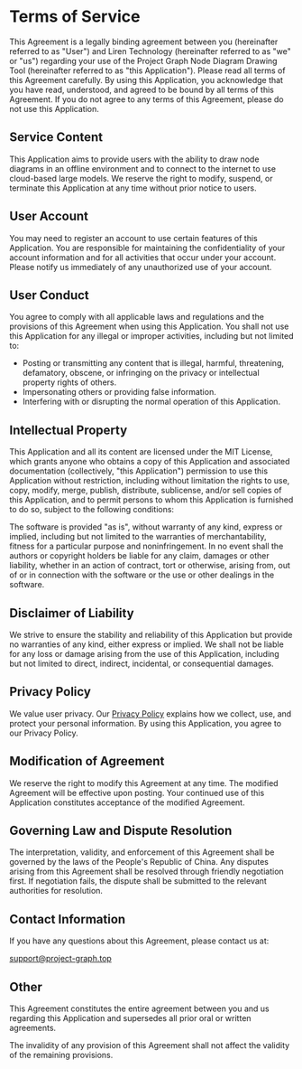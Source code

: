 # Terms of Service

This Agreement is a legally binding agreement between you (hereinafter referred to as "User") and Liren Technology (hereinafter referred to as "we" or "us") regarding your use of the Project Graph Node Diagram Drawing Tool (hereinafter referred to as "this Application"). Please read all terms of this Agreement carefully. By using this Application, you acknowledge that you have read, understood, and agreed to be bound by all terms of this Agreement. If you do not agree to any terms of this Agreement, please do not use this Application.

## Service Content

This Application aims to provide users with the ability to draw node diagrams in an offline environment and to connect to the internet to use cloud-based large models. We reserve the right to modify, suspend, or terminate this Application at any time without prior notice to users.

## User Account

You may need to register an account to use certain features of this Application. You are responsible for maintaining the confidentiality of your account information and for all activities that occur under your account. Please notify us immediately of any unauthorized use of your account.

## User Conduct

You agree to comply with all applicable laws and regulations and the provisions of this Agreement when using this Application. You shall not use this Application for any illegal or improper activities, including but not limited to:

- Posting or transmitting any content that is illegal, harmful, threatening, defamatory, obscene, or infringing on the privacy or intellectual property rights of others.
- Impersonating others or providing false information.
- Interfering with or disrupting the normal operation of this Application.

## Intellectual Property

This Application and all its content are licensed under the MIT License, which grants anyone who obtains a copy of this Application and associated documentation (collectively, "this Application") permission to use this Application without restriction, including without limitation the rights to use, copy, modify, merge, publish, distribute, sublicense, and/or sell copies of this Application, and to permit persons to whom this Application is furnished to do so, subject to the following conditions:

The software is provided "as is", without warranty of any kind, express or implied, including but not limited to the warranties of merchantability, fitness for a particular purpose and noninfringement. In no event shall the authors or copyright holders be liable for any claim, damages or other liability, whether in an action of contract, tort or otherwise, arising from, out of or in connection with the software or the use or other dealings in the software.

## Disclaimer of Liability

We strive to ensure the stability and reliability of this Application but provide no warranties of any kind, either express or implied. We shall not be liable for any loss or damage arising from the use of this Application, including but not limited to direct, indirect, incidental, or consequential damages.

## Privacy Policy

We value user privacy. Our [Privacy Policy](./privacy) explains how we collect, use, and protect your personal information. By using this Application, you agree to our Privacy Policy.

## Modification of Agreement

We reserve the right to modify this Agreement at any time. The modified Agreement will be effective upon posting. Your continued use of this Application constitutes acceptance of the modified Agreement.

## Governing Law and Dispute Resolution

The interpretation, validity, and enforcement of this Agreement shall be governed by the laws of the People's Republic of China. Any disputes arising from this Agreement shall be resolved through friendly negotiation first. If negotiation fails, the dispute shall be submitted to the relevant authorities for resolution.

## Contact Information

If you have any questions about this Agreement, please contact us at:

[support@project-graph.top](mailto:support@project-graph.top)

## Other

This Agreement constitutes the entire agreement between you and us regarding this Application and supersedes all prior oral or written agreements.

The invalidity of any provision of this Agreement shall not affect the validity of the remaining provisions.

